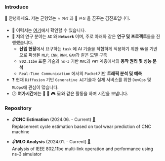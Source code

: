 ### Introduce
🙋 안녕하세요. 저는 균형있는 ⭐️ ```이상``` 과 🏃 ```현실``` 을 꿈꾸는 김진호입니다. 

* :pencil: 이력서는 [여기](https://violet0929.github.io)에서 확인할 수 있습니다.
* 📖 저의 연구 분야는 **```AI```** 와 **```Network```** 이며, 주로 아래와 같은 **연구 및 프로젝트**들을 진행했습니다. 
  - **산업 현장**에서 요구하는 ```task``` 에 AI 기술을 적합하게 적용하기 위한 ```NN```을 기반으로 파생된 ```MLP```, ```CNN```, ```RNN```, ```GAN```과 같은 모델 구축
  - ```802.11be``` 표준 기술과 ```ns-3``` 기반 ```MAC```과 ```PHY``` 계층에서의 **동작 원리 및 성능 분석**
  - ```Real-Time Communication``` 에서의 ```Packet```기반 **트래픽 분석 및 예측**
* :question: 현재 ```Diffusion``` 기반 ```Generative AI```기술과 실제 서비스를 위한 ```DevOps``` 및 ```MLOps```에 관심이 많습니다.
* :clock7: **여가시간**에는 :musical_note: :walking: :video_game: :computer:와 같은 활동을 하며 시간을 보냅니다.

### Repository
- 🔓**CNC Estimation** (2024.06. - Current) [🔗](https://github.com/violet0929/CNC_Estimation)  
  Replacement cycle estimation based on tool wear prediction of CNC machine  

- 🔓**MLO Analysis** (2024.01. - Current) [🔗](https://github.com/violet0929/MLO_Analysis)  
  Analysis of IEEE 802.11be multi-link operation and performance using ns-3 simulator
